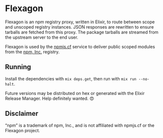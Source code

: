 # Flexagon

Flexagon is an npm registry proxy, written in Elixir, to route between scope and
unscoped registry instances. JSON responses are rewritten to ensure tarballs are
fetched from this proxy. The package tarballs are streamed from the upstream
server to the end user.

Flexagon is used by the [npmjs.cf][npmjs-cf] service to deliver public scoped
modules from the [npm, Inc.][npmjs] registry.

## Running

Install the dependencies with `mix deps.get`, then run with `mix run --no-halt`.

Future versions may be distributed on hex or generated with the Elixir Release
Manager. Help definitely wanted. :heart_eyes:

## Disclaimer

“npm” is a trademark of npm, Inc., and is not affiliated with npmjs.cf or
the Flexagon project.

[npmjs-cf]: https://www.npmjs.cf
[npmjs]: https://www.npmjs.com
